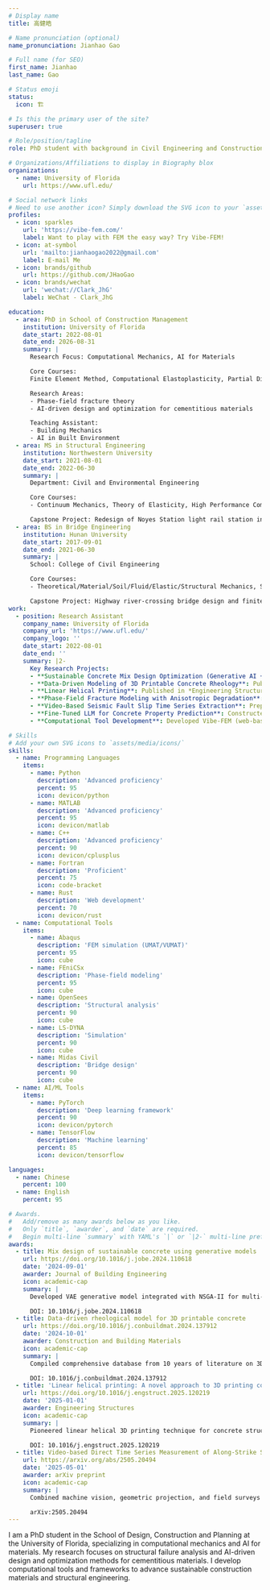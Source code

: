```yaml
---
# Display name
title: 高健皓

# Name pronunciation (optional)
name_pronunciation: Jianhao Gao

# Full name (for SEO)
first_name: Jianhao
last_name: Gao

# Status emoji
status:
  icon: 🏗️

# Is this the primary user of the site?
superuser: true

# Role/position/tagline
role: PhD student with background in Civil Engineering and Construction Managmenet

# Organizations/Affiliations to display in Biography blox
organizations:
  - name: University of Florida
    url: https://www.ufl.edu/

# Social network links
# Need to use another icon? Simply download the SVG icon to your `assets/media/icons/` folder.
profiles:
  - icon: sparkles
    url: 'https://vibe-fem.com/'
    label: Want to play with FEM the easy way? Try Vibe-FEM!
  - icon: at-symbol
    url: 'mailto:jianhaogao2022@gmail.com'
    label: E-mail Me
  - icon: brands/github
    url: https://github.com/JHaoGao
  - icon: brands/wechat
    url: 'wechat://Clark_JhG'
    label: WeChat - Clark_JhG

education:
  - area: PhD in School of Construction Management
    institution: University of Florida
    date_start: 2022-08-01
    date_end: 2026-08-31
    summary: |
      Research Focus: Computational Mechanics, AI for Materials

      Core Courses:
      Finite Element Method, Computational Elastoplasticity, Partial Differential Equations, Computational Fluid Dynamics, Differential Geometry

      Research Areas:
      - Phase-field fracture theory
      - AI-driven design and optimization for cementitious materials

      Teaching Assistant:
      - Building Mechanics
      - AI in Built Environment
  - area: MS in Structural Engineering
    institution: Northwestern University
    date_start: 2021-08-01
    date_end: 2022-06-30
    summary: |
      Department: Civil and Environmental Engineering

      Core Courses:
      - Continuum Mechanics, Theory of Elasticity, High Performance Computing, Structural Dynamics, Plate and Shell Structures, Structural Stability, Structural Optimization

      Capstone Project: Redesign of Noyes Station light rail station in Chicago
  - area: BS in Bridge Engineering
    institution: Hunan University
    date_start: 2017-09-01
    date_end: 2021-06-30
    summary: |
      School: College of Civil Engineering

      Core Courses:
      - Theoretical/Material/Soil/Fluid/Elastic/Structural Mechanics, Steel Structure Design, Concrete Structure Design, Bridge Engineering and Design

      Capstone Project: Highway river-crossing bridge design and finite element analysis of concrete-filled steel tubular arch bridge
work:
  - position: Research Assistant
    company_name: University of Florida
    company_url: 'https://www.ufl.edu/'
    company_logo: ''
    date_start: 2022-08-01
    date_end: ''
    summary: |2-
      Key Research Projects:
      - **Sustainable Concrete Mix Design Optimization (Generative AI + Multi-objective Optimization)**: Published in *Journal of Building Engineering* (NSF-funded). Developed VAE generative model integrated with NSGA-II for multi-objective optimization of compressive strength, CO₂ emissions, and cost. DOI: 10.1016/j.jobe.2024.110618
      - **Data-Driven Modeling of 3D Printable Concrete Rheology**: Published in *Construction and Building Materials* (NSF-funded). Compiled 10-year literature database for 3D-printed concrete rheology, developed ML prediction framework with SHAP interpreter. DOI: 10.1016/j.conbuildmat.2024.137912
      - **Linear Helical Printing**: Published in *Engineering Structures* (NSF-funded). Pioneered linear helical 3D printing technique with experimental validation and Abaqus FEM simulation, achieving up to 97.3% improvement in flexural strength. DOI: 10.1016/j.engstruct.2025.120219
      - **Phase-Field Fracture Modeling with Anisotropic Degradation**: Developed multi-degradation variable phase-field model for direction-dependent damage and fracture in anisotropic materials. Presented at 2025 ASCE EMI Conference.
      - **Video-Based Seismic Fault Slip Time Series Extraction**: Preprint arXiv:2505.20494. Combined machine vision, geometric projection, and field surveys to extract surface displacement time series from surveillance video.
      - **Fine-Tuned LLM for Concrete Property Prediction**: Constructed cementitious materials dataset using RAG+LoRA fine-tuning strategy for mix-to-strength prediction with enhanced interpretability.
      - **Computational Tool Development**: Developed Vibe-FEM (web-based FEM solver using Rust+WebAssembly), Nano-FEM (custom FEM framework), PhaseFracturer (phase-field fracture simulation), and FoamSees (soil-water interaction framework based on OpenSees).

# Skills
# Add your own SVG icons to `assets/media/icons/`
skills:
  - name: Programming Languages
    items:
      - name: Python
        description: 'Advanced proficiency'
        percent: 95
        icon: devicon/python
      - name: MATLAB
        description: 'Advanced proficiency'
        percent: 95
        icon: devicon/matlab
      - name: C++
        description: 'Advanced proficiency'
        percent: 90
        icon: devicon/cplusplus
      - name: Fortran
        description: 'Proficient'
        percent: 75
        icon: code-bracket
      - name: Rust
        description: 'Web development'
        percent: 70
        icon: devicon/rust
  - name: Computational Tools
    items:
      - name: Abaqus
        description: 'FEM simulation (UMAT/VUMAT)'
        percent: 95
        icon: cube
      - name: FEniCSx
        description: 'Phase-field modeling'
        percent: 95
        icon: cube
      - name: OpenSees
        description: 'Structural analysis'
        percent: 90
        icon: cube
      - name: LS-DYNA
        description: 'Simulation'
        percent: 90
        icon: cube
      - name: Midas Civil
        description: 'Bridge design'
        percent: 90
        icon: cube
  - name: AI/ML Tools
    items:
      - name: PyTorch
        description: 'Deep learning framework'
        percent: 90
        icon: devicon/pytorch
      - name: TensorFlow
        description: 'Machine learning'
        percent: 85
        icon: devicon/tensorflow

languages:
  - name: Chinese
    percent: 100
  - name: English
    percent: 95

# Awards.
#   Add/remove as many awards below as you like.
#   Only `title`, `awarder`, and `date` are required.
#   Begin multi-line `summary` with YAML's `|` or `|2-` multi-line prefix and indent 2 spaces below.
awards:
  - title: Mix design of sustainable concrete using generative models
    url: https://doi.org/10.1016/j.jobe.2024.110618
    date: '2024-09-01'
    awarder: Journal of Building Engineering
    icon: academic-cap
    summary: |
      Developed VAE generative model integrated with NSGA-II for multi-objective optimization of compressive strength, CO₂ emissions, and cost in sustainable concrete mix design. NSF-funded research.

      DOI: 10.1016/j.jobe.2024.110618
  - title: Data-driven rheological model for 3D printable concrete
    url: https://doi.org/10.1016/j.conbuildmat.2024.137912
    date: '2024-10-01'
    awarder: Construction and Building Materials
    icon: academic-cap
    summary: |
      Compiled comprehensive database from 10 years of literature on 3D-printed concrete rheology and developed machine learning prediction framework with SHAP interpreter for interpretability. NSF-funded research.

      DOI: 10.1016/j.conbuildmat.2024.137912
  - title: 'Linear helical printing: A novel approach to 3D printing concrete structures with enhanced integrity'
    url: https://doi.org/10.1016/j.engstruct.2025.120219
    date: '2025-01-01'
    awarder: Engineering Structures
    icon: academic-cap
    summary: |
      Pioneered linear helical 3D printing technique for concrete structures, validated through experiments and Abaqus FEM simulation, achieving up to 97.3% improvement in flexural strength compared to traditional methods. NSF-funded research.

      DOI: 10.1016/j.engstruct.2025.120219
  - title: Video-based Direct Time Series Measurement of Along-Strike Slip on the Coseismic Surface Rupture During the 2025 Mw7.7 Myanmar Earthquake
    url: https://arxiv.org/abs/2505.20494
    date: '2025-05-01'
    awarder: arXiv preprint
    icon: academic-cap
    summary: |
      Combined machine vision, geometric projection, and field surveys to extract surface displacement time series from surveillance video of the 2025 Myanmar earthquake coseismic fault rupture.

      arXiv:2505.20494
---
```


I am a PhD student in the School of Design, Construction and Planning at the University of Florida, specializing in computational mechanics and AI for materials. My research focuses on structural failure analysis and AI-driven design and optimization methods for cementitious materials. I develop computational tools and frameworks to advance sustainable construction materials and structural engineering.
